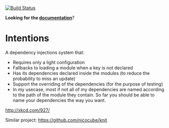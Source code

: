 [![Build Status](https://secure.travis-ci.org/deepdancer/deepdancer.png)](http://travis-ci.org/deepdancer/deepdancer)

**Looking for the [documentation](https://deepdancer.github.io/deepdancer-documentation/)**?

Intentions
===

A dependency injections system that:

* Requires only a light configuration
* Fallbacks to loading a module when a key is not declared
* Has its dependencies declared inside the modules (to reduce the probability
to miss an update)
* Support the overriding of the dependencies (for the purpose of testing)
* In my usecase, most if not all of my dependencies are named according to the
path of the module they contain. So far you should be able to name your
dependencies the way you want.

http://xkcd.com/927/

Similar project: https://github.com/nicocube/knit

